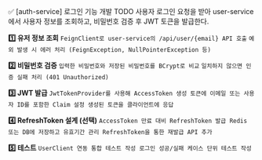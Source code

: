 ✅ [auth-service] 로그인 기능 개발 TODO 
사용자 로그인 요청을 받아 user-service에서 사용자 정보를 조회하고, 비밀번호 검증 후 JWT 토큰을 발급한다.

**1️⃣ 유저 정보 조회**
`FeignClient로 user-service의 /api/user/{email} API 호출`
`예외 발생 시 에러 처리 (FeignException, NullPointerException 등)`

**2️⃣ 비밀번호 검증**
`입력한 비밀번호와 저장된 비밀번호를 BCrypt로 비교`
`일치하지 않으면 인증 실패 처리 (401 Unauthorized)`

**3️⃣ JWT 발급**
`JwtTokenProvider를 사용해 AccessToken 생성
토큰에 이메일 또는 사용자 ID를 포함한 Claim 설정
생성된 토큰을 클라이언트에 응답`

**4️⃣ RefreshToken 설계 (선택)**
`AccessToken 만료 대비 RefreshToken 발급
Redis 또는 DB에 저장하고 유효기간 관리
RefreshToken을 통한 재발급 API 추가`

**5️⃣ 테스트**
`UserClient 연동 통합 테스트 작성
로그인 성공/실패 케이스 단위 테스트 작성`